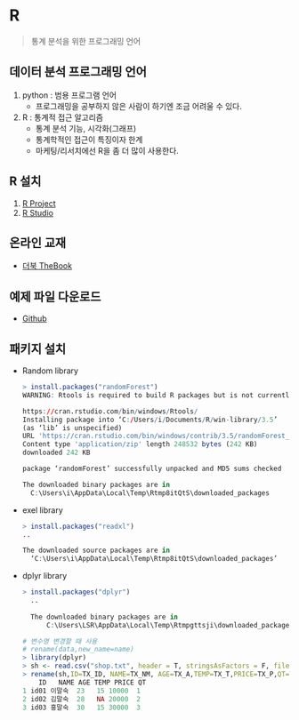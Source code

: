 # R

> 통계 분석을 위한 프로그래밍 언어 





## 데이터 분석 프로그래밍 언어

1. python : 범용 프로그램 언어
   - 프로그래밍을 공부하지 않은 사람이 하기엔 조금 어려울 수 있다.
2. R : 통계적 접근 알고리즘
   - 통계 분석 기능, 시각화(그래프)
   - 통계학적인 접근이 특징이자 한계
   - 마케팅/리서치에선 R을 좀 더 많이 사용한다.





## R 설치 

1. [R Project](https://www.r-project.org)
2. [R Studio](https://rstudio.com/)





## 온라인 교재

- [더북 TheBook](https://thebook.io/006723)

 



## 예제 파일 다운로드

- [Github](https://github.com/newstars/HelloR)





## 패키지 설치

- Random library

  ```R
  > install.packages("randomForest")
  WARNING: Rtools is required to build R packages but is not currently installed. Please download and install the appropriate version of Rtools before proceeding:
  
  https://cran.rstudio.com/bin/windows/Rtools/
  Installing package into ‘C:/Users/i/Documents/R/win-library/3.5’
  (as ‘lib’ is unspecified)
  URL 'https://cran.rstudio.com/bin/windows/contrib/3.5/randomForest_4.6-14.zip'을 시도합니다
  Content type 'application/zip' length 248532 bytes (242 KB)
  downloaded 242 KB
  
  package ‘randomForest’ successfully unpacked and MD5 sums checked
  
  The downloaded binary packages are in
  	C:\Users\i\AppData\Local\Temp\Rtmp8itQtS\downloaded_packages
  ```

  

- exel library

  ```R
  > install.packages("readxl")
  ..
  
  The downloaded source packages are in
  	‘C:\Users\i\AppData\Local\Temp\Rtmp8itQtS\downloaded_packages’
  ```



- dplyr library

  ```R
  > install.packages("dplyr")
    ..
    
    The downloaded binary packages are in
    	C:\Users\LSR\AppData\Local\Temp\Rtmpgttsji\downloaded_packages
  ```

  ```R
  # 변수명 변경할 때 사용
  # rename(data,new_name=name)
  > library(dplyr)
  > sh <- read.csv("shop.txt", header = T, stringsAsFactors = F, fileEncoding =  "UTF-8")
  > rename(sh,ID=TX_ID, NAME=TX_NM, AGE=TX_A,TEMP=TX_T,PRICE=TX_P,QT=TX_Q)
      ID   NAME AGE TEMP PRICE QT
  1 id01 이말숙  23   15 10000  1
  2 id02 김말숙  28   NA 20000  2
  3 id03 홍말숙  30   15 30000  3
  ```

  